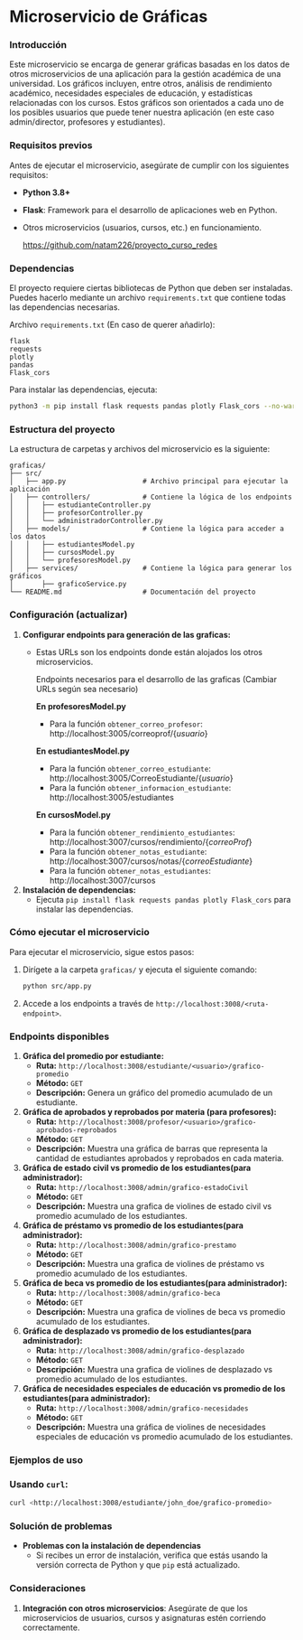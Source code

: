 # Microservicio de Gráficas
### Introducción

Este microservicio se encarga de generar gráficas basadas en los datos de otros microservicios de una aplicación para la gestión académica de una universidad. Los gráficos incluyen, entre otros, análisis de rendimiento académico, necesidades especiales de educación, y estadísticas relacionadas con los cursos. Estos gráficos son orientados a cada uno de los posibles usuarios que puede tener nuestra aplicación (en este caso admin/director, profesores y estudiantes).

### Requisitos previos

Antes de ejecutar el microservicio, asegúrate de cumplir con los siguientes requisitos:

- **Python 3.8+**    
- **Flask**: Framework para el desarrollo de aplicaciones web en Python.
- Otros microservicios (usuarios, cursos, etc.) en funcionamiento.
    
    https://github.com/natam226/proyecto_curso_redes
    

### Dependencias

El proyecto requiere ciertas bibliotecas de Python que deben ser instaladas. Puedes hacerlo mediante un archivo `requirements.txt` que contiene todas las dependencias necesarias.

Archivo `requirements.txt` (En caso de querer añadirlo):

```
flask
requests
plotly
pandas
Flask_cors
```

Para instalar las dependencias, ejecuta:

```bash
python3 -m pip install flask requests pandas plotly Flask_cors --no-warn-script-location
```

### Estructura del proyecto

La estructura de carpetas y archivos del microservicio es la siguiente:

```
graficas/
├── src/
│   ├── app.py                   # Archivo principal para ejecutar la aplicación
│   ├── controllers/             # Contiene la lógica de los endpoints
│   │   ├── estudianteController.py
│   │   ├── profesorController.py
│   │   └── administradorController.py
│   ├── models/                  # Contiene la lógica para acceder a los datos
│   │   ├── estudiantesModel.py
│   │   ├── cursosModel.py
│   │   └── profesoresModel.py
│   ├── services/                # Contiene la lógica para generar los gráficos
│       ├── graficoService.py 
└── README.md                    # Documentación del proyecto

```

### Configuración (actualizar)

1. **Configurar endpoints para generación de las graficas:**
    - Estas URLs son los endpoints donde están alojados los otros microservicios.
        
        Endpoints necesarios para el desarrollo de las graficas (Cambiar URLs según sea necesario)
        
        **En profesoresModel.py**
        
        - Para la función `obtener_correo_profesor`:  http://localhost:3005/correoprof/{*usuario*}
        
        **En estudiantesModel.py**
        
        - Para la función `obtener_correo_estudiante`: http://localhost:3005/CorreoEstudiante/{*usuario*}
        - Para la función `obtener_informacion_estudiante`: http://localhost:3005/estudiantes
        
        **En cursosModel.py**
        
        - Para la función `obtener_rendimiento_estudiantes`: http://localhost:3007/cursos/rendimiento/{*correoProf*}
        - Para la función `obtener_notas_estudiante`: http://localhost:3007/cursos/notas/{*correoEstudiante*}
        - Para la función `obtener_notas_estudiantes`: http://localhost:3007/cursos
2. **Instalación de dependencias:**
    - Ejecuta `pip install flask requests pandas plotly Flask_cors` para instalar las dependencias.

### Cómo ejecutar el microservicio

Para ejecutar el microservicio, sigue estos pasos:

1. Dirígete a la carpeta `graficas/` y ejecuta el siguiente comando:
    
    ```bash
    python src/app.py
    
    ```
    
2. Accede a los endpoints a través de `http://localhost:3008/<ruta-endpoint>`.

### Endpoints disponibles

1. **Gráfica del promedio por estudiante:**
    - **Ruta:** `http://localhost:3008/estudiante/<usuario>/grafico-promedio`
    - **Método:** `GET`
    - **Descripción:** Genera un gráfico del promedio acumulado de un estudiante.
2. **Gráfica de aprobados y reprobados por materia (para profesores):**
    - **Ruta:** `http://localhost:3008/profesor/<usuario>/grafico-aprobados-reprobados`
    - **Método:** `GET`
    - **Descripción:** Muestra una gráfica de barras que representa la cantidad de estudiantes aprobados y reprobados en cada materia.
3. **Gráfica de estado civil vs promedio de los estudiantes(para administrador):**
    - **Ruta:** `http://localhost:3008/admin/grafico-estadoCivil`
    - **Método:** `GET`
    - **Descripción:** Muestra una grafica de violines de estado civil vs promedio acumulado de los estudiantes.
4. **Gráfica de préstamo vs promedio de los estudiantes(para administrador):**
    - **Ruta:** `http://localhost:3008/admin/grafico-prestamo`
    - **Método:** `GET`
    - **Descripción:** Muestra una grafica de violines de préstamo vs promedio acumulado de los estudiantes.
5. **Gráfica de beca vs promedio de los estudiantes(para administrador):**
    - **Ruta:** `http://localhost:3008/admin/grafico-beca`
    - **Método:** `GET`
    - **Descripción:** Muestra una grafica de violines de beca vs promedio acumulado de los estudiantes.
6. **Gráfica de desplazado vs promedio de los estudiantes(para administrador):**
    - **Ruta:** `http://localhost:3008/admin/grafico-desplazado`
    - **Método:** `GET`
    - **Descripción:** Muestra una grafica de violines de desplazado vs promedio acumulado de los estudiantes.
7. **Gráfica de necesidades especiales de educación vs promedio de los estudiantes(para administrador):**
    - **Ruta:** `http://localhost:3008/admin/grafico-necesidades`
    - **Método:** `GET`
    - **Descripción:** Muestra una gráfica de violines de necesidades especiales de educación vs promedio acumulado de los estudiantes.

### Ejemplos de uso

### Usando `curl`:

```bash
curl <http://localhost:3008/estudiante/john_doe/grafico-promedio>

```

### Solución de problemas

- **Problemas con la instalación de dependencias**
    - Si recibes un error de instalación, verifica que estás usando la versión correcta de Python y que `pip` está actualizado.

### Consideraciones

1. **Integración con otros microservicios**: Asegúrate de que los microservicios de usuarios, cursos y asignaturas estén corriendo correctamente.
